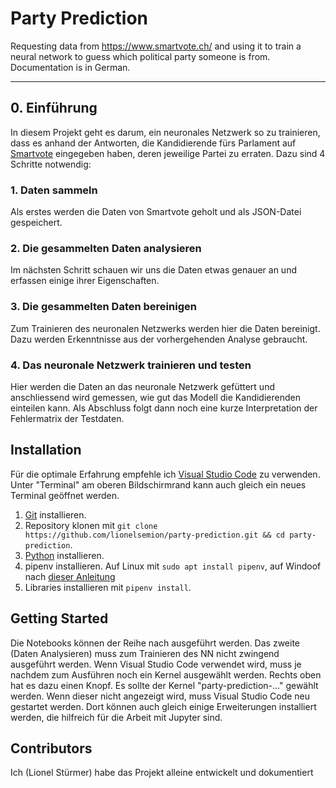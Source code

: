 # Party Prediction

Requesting data from https://www.smartvote.ch/ and using it to train a neural network to guess which political party someone is from. Documentation is in German.

---

## 0. Einführung

In diesem Projekt geht es darum, ein neuronales Netzwerk so zu trainieren, dass es anhand der Antworten, die Kandidierende fürs Parlament auf [Smartvote](https://www.smartvote.ch) eingegeben haben, deren jeweilige Partei zu erraten. Dazu sind 4 Schritte notwendig:

### 1. Daten sammeln

Als erstes werden die Daten von Smartvote geholt und als JSON-Datei gespeichert.

### 2. Die gesammelten Daten analysieren

Im nächsten Schritt schauen wir uns die Daten etwas genauer an und erfassen einige ihrer Eigenschaften.

### 3. Die gesammelten Daten bereinigen

Zum Trainieren des neuronalen Netzwerks werden hier die Daten bereinigt. Dazu werden Erkenntnisse aus der vorhergehenden Analyse gebraucht.

### 4. Das neuronale Netzwerk trainieren und testen

Hier werden die Daten an das neuronale Netzwerk gefüttert und anschliessend wird gemessen, wie gut das Modell die Kandidierenden einteilen kann. Als Abschluss folgt dann noch eine kurze Interpretation der Fehlermatrix der Testdaten.

## Installation

Für die optimale Erfahrung empfehle ich [Visual Studio Code](https://code.visualstudio.com/) zu verwenden. Unter "Terminal" am oberen Bildschirmrand kann auch gleich ein neues Terminal geöffnet werden.

1. [Git](https://git-scm.com/download) installieren.
2. Repository klonen mit `git clone https://github.com/lionelsemion/party-prediction.git && cd party-prediction`.
3. [Python](https://www.python.org/downloads/) installieren.
4. pipenv installieren. Auf Linux mit `sudo apt install pipenv`, auf Windoof nach [dieser Anleitung](https://www.pythontutorial.net/python-basics/install-pipenv-windows/)
5. Libraries installieren mit `pipenv install`.

## Getting Started

Die Notebooks können der Reihe nach ausgeführt werden. Das zweite (Daten Analysieren) muss zum Trainieren des NN nicht zwingend ausgeführt werden. Wenn Visual Studio Code verwendet wird, muss je nachdem zum Ausführen noch ein Kernel ausgewählt werden. Rechts oben hat es dazu einen Knopf. Es sollte der Kernel "party-prediction-..." gewählt werden. Wenn dieser nicht angezeigt wird, muss Visual Studio Code neu gestartet werden. Dort können auch gleich einige Erweiterungen installiert werden, die hilfreich für die Arbeit mit Jupyter sind.

## Contributors

Ich (Lionel Stürmer) habe das Projekt alleine entwickelt und dokumentiert
